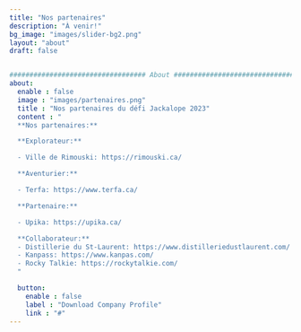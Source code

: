```yaml
---
title: "Nos partenaires"
description: "À venir!"
bg_image: "images/slider-bg2.png"
layout: "about"
draft: false


################################## About #####################################
about:
  enable : false
  image : "images/partenaires.png"
  title : "Nos partenaires du défi Jackalope 2023"
  content : "
  **Nos partenaires:**

  **Explorateur:**

  - Ville de Rimouski: https://rimouski.ca/

  **Aventurier:**

  - Terfa: https://www.terfa.ca/

  **Partenaire:**

  - Upika: https://upika.ca/

  **Collaborateur:**
  - Distillerie du St-Laurent: https://www.distilleriedustlaurent.com/
  - Kanpass: https://www.kanpas.com/
  - Rocky Talkie: https://rockytalkie.com/
  "

  button:
    enable : false
    label : "Download Company Profile"
    link : "#"
---
```

